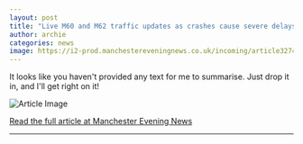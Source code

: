 ```yaml
---
layout: post
title: "Live M60 and M62 traffic updates as crashes cause severe delays - latest"
author: archie
categories: news
image: https://i2-prod.manchestereveningnews.co.uk/incoming/article32746075.ece/ALTERNATES/s1200/0_Traffic-on-the-M60-this-eveningJPG.jpg
---
```

It looks like you haven't provided any text for me to summarise. Just drop it in, and I'll get right on it!

![Article Image](https://i2-prod.manchestereveningnews.co.uk/incoming/article32746075.ece/ALTERNATES/s1200/0_Traffic-on-the-M60-this-eveningJPG.jpg)

[Read the full article at Manchester Evening News](https://www.manchestereveningnews.co.uk/news/greater-manchester-news/live-m60-m62-traffic-updates-32746043)

---
